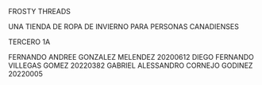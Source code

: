FROSTY THREADS

UNA TIENDA DE ROPA DE INVIERNO PARA PERSONAS CANADIENSES

TERCERO 1A

FERNANDO ANDREE GONZALEZ MELENDEZ 20200612 
DIEGO FERNANDO VILLEGAS GOMEZ 20220382
GABRIEL ALESSANDRO CORNEJO GODINEZ 20220005
